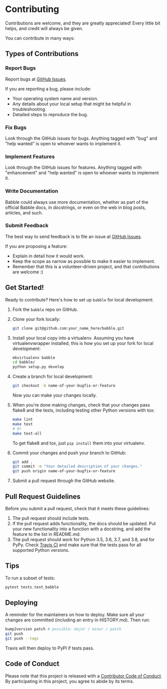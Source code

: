 
# Contributing

Contributions are welcome, and they are greatly appreciated! Every little bit helps, and credit will always be given.

You can contribute in many ways:

## Types of Contributions

### Report Bugs

Report bugs at [GitHub Issues](https://github.com/Bartolo72/babble/issues).

If you are reporting a bug, please include:

- Your operating system name and version.
- Any details about your local setup that might be helpful in troubleshooting.
- Detailed steps to reproduce the bug.

### Fix Bugs

Look through the GitHub issues for bugs. Anything tagged with "bug" and "help wanted" is open to whoever wants to implement it.

### Implement Features

Look through the GitHub issues for features. Anything tagged with "enhancement" and "help wanted" is open to whoever wants to implement it.

### Write Documentation

Babble could always use more documentation, whether as part of the official Babble docs, in docstrings, or even on the web in blog posts, articles, and such.

### Submit Feedback

The best way to send feedback is to file an issue at [GitHub Issues](https://github.com/Bartolo72/babble/issues).

If you are proposing a feature:

- Explain in detail how it would work.
- Keep the scope as narrow as possible to make it easier to implement.
- Remember that this is a volunteer-driven project, and that contributions are welcome :)

## Get Started!

Ready to contribute? Here's how to set up `babble` for local development:

1. Fork the `babble` repo on GitHub.
2. Clone your fork locally:

   ```bash
   git clone git@github.com:your_name_here/babble.git
   ```

3. Install your local copy into a virtualenv. Assuming you have virtualenvwrapper installed, this is how you set up your fork for local development:

   ```bash
   mkvirtualenv babble
   cd babble/
   python setup.py develop
   ```

4. Create a branch for local development:

   ```bash
   git checkout -b name-of-your-bugfix-or-feature
   ```

   Now you can make your changes locally.

5. When you're done making changes, check that your changes pass flake8 and the tests, including testing other Python versions with tox:

   ```bash
   make lint
   make test
   # Or
   make test-all
   ```

   To get flake8 and tox, just `pip install` them into your virtualenv.

6. Commit your changes and push your branch to GitHub:

   ```bash
   git add .
   git commit -m "Your detailed description of your changes."
   git push origin name-of-your-bugfix-or-feature
   ```

7. Submit a pull request through the GitHub website.

## Pull Request Guidelines

Before you submit a pull request, check that it meets these guidelines:

1. The pull request should include tests.
2. If the pull request adds functionality, the docs should be updated. Put your new functionality into a function with a docstring, and add the feature to the list in README.md.
3. The pull request should work for Python 3.5, 3.6, 3.7, and 3.8, and for PyPy. Check [Travis CI](https://travis-ci.com/Bartolo72/babble/pull_requests) and make sure that the tests pass for all supported Python versions.

## Tips

To run a subset of tests:

```bash
pytest tests.test_babble
```

## Deploying

A reminder for the maintainers on how to deploy. Make sure all your changes are committed (including an entry in HISTORY.md). Then run:

```bash
bump2version patch # possible: major / minor / patch
git push
git push --tags
```

Travis will then deploy to PyPI if tests pass.

## Code of Conduct

Please note that this project is released with a [Contributor Code of Conduct](CODE_OF_CONDUCT.md). By participating in this project, you agree to abide by its terms.
